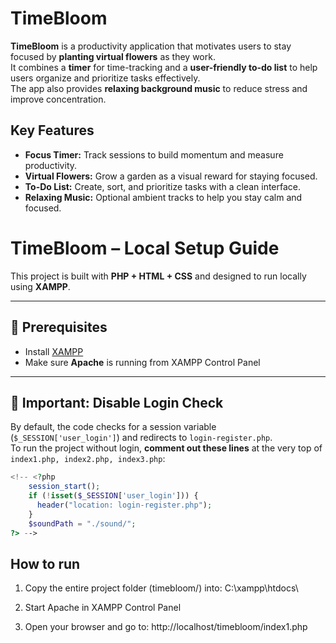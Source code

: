 # TimeBloom

**TimeBloom** is a productivity application that motivates users to stay focused by **planting virtual flowers** as they work.  
It combines a **timer** for time-tracking and a **user-friendly to-do list** to help users organize and prioritize tasks effectively.  
The app also provides **relaxing background music** to reduce stress and improve concentration.

## Key Features
- **Focus Timer:** Track sessions to build momentum and measure productivity.
- **Virtual Flowers:** Grow a garden as a visual reward for staying focused.
- **To-Do List:** Create, sort, and prioritize tasks with a clean interface.
- **Relaxing Music:** Optional ambient tracks to help you stay calm and focused.


# TimeBloom – Local Setup Guide

This project is built with **PHP + HTML + CSS** and designed to run locally using **XAMPP**.

---

## 🔹 Prerequisites
- Install [XAMPP](https://www.apachefriends.org/download.html)  
- Make sure **Apache** is running from XAMPP Control Panel  

---

## 🔹 Important: Disable Login Check
By default, the code checks for a session variable (`$_SESSION['user_login']`) and redirects to `login-register.php`.  
To run the project without login, **comment out these lines** at the very top of `index1.php, index2.php, index3.php`:

```php
<!-- <?php
    session_start();
    if (!isset($_SESSION['user_login'])) {
      header("location: login-register.php");
    }
    $soundPath = "./sound/";
?> -->

```

## How to run

1. Copy the entire project folder (timebloom/) into: C:\xampp\htdocs\

2. Start Apache in XAMPP Control Panel

3. Open your browser and go to: http://localhost/timebloom/index1.php
